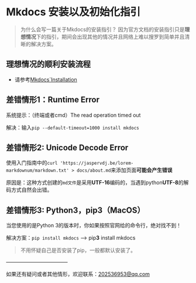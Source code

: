 
# Mkdocs 安装以及初始化指引

> 为什么会写一篇关于Mkdocs的安装指引？
> 因为官方文档的安装指引只是**理想情况**下的指引，期间会出现其他的情况并且网络上难以搜罗到简单并且清晰的解决方案。

## 理想情况的顺利安装流程

- 请参考[Mkdocs`Installation](https://www.mkdocs.org/user-guide/installation/)

## 差错情形1：Runtime Error

系统提示：（终端或者cmd）The read operation timed out

解决：输入``pip --default-timeout=1000 install mkdocs``

## 差错情形2: Unicode Decode Error

使用入门指南中的``curl 'https://jaspervdj.be/lorem-markdownum/markdown.txt' > docs/about.md``来添加页面**可能会产生错误**

原因是：这种方式创建的``md文件``是采用**UTF-16**编码的，当遇到python**UTF-8**的解码方式自然会出错。

## 差错情形3: Python3，pip3（MacOS）

当您使用的是Python 3的版本时，你如果按照官网给的命令行，绝对找不到！

解决方案：``pip install mkdocs`` --> pip**3** install mkdocs

> 不用怀疑自己是否安装了pip，一般都默认安装了。

————————————

如果还有疑问或者其他情形，欢迎联系：<202536953@qq.com>
